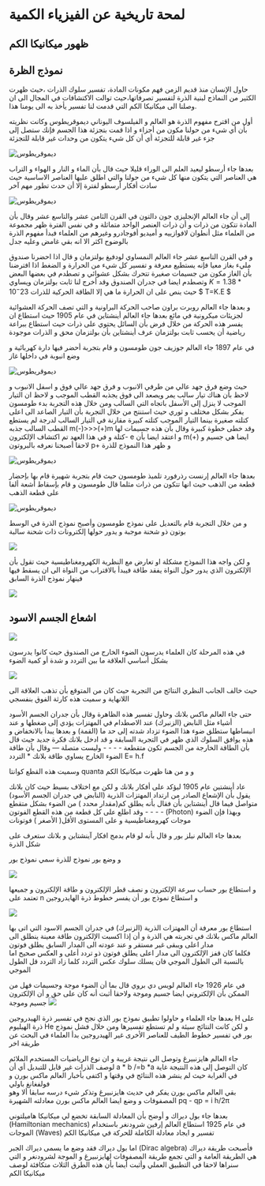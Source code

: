 # لمحة تاريخية عن الفيزياء الكمية
## ظهور ميكانيكا الكم 


## نموذج الظرة 

حاول الإنسان منذ قديم الزمن فهم مكونات  المادة، تفسير سلوك الذرات ،حيث ظهرت الكثير من النماذج لبنية الذرة لتفسير تصرفاتها،حيث توالت الاكتشافات في المجال   الى ان وصلنا الى ميكانيكا الكم التي قدمت لنا تفسير يأخذ به الى يومنا هذا.

أول من اقترح مفهوم الذرة هو العالم و الفيلسوف اليوناني ديموقريطوس وكانت نظريته بأن أي شيء من حولنا مكون من أجزاء و اذا قمت بتجزئة هذا الجسم فإنك ستصل إلى جزء غير قابلة للتجزئة  أي أن كل شيء يتكون من وحدات غير قابلة للتجزئة

![ديموقريطوس](/docfx_project/images/image1.jpg)



بعدها جاء أرسطو ليعيد العلم الى الوراء قليلا حيث قال بأن الماء و النار و الهواء و التراب هي العناصر التي يتكون منها كل شيء من حولنا والتي اطلق عليها العناصر الاساسية حيث سادت أفكار أرسطو لفترة إلا أن حدث تطور مهم آخر

![ديموقريطوس](/docfx_project/images/Aristotle.jpg)



إلى أن جاء العالم الإنجليزي جون دالتون  في القرن الثامن عشر والتاسع عشر وقال بأن المادة تتكون من ذرات و أن ذرات العنصر الواحد متماثلة و في نفس الفترة ظهر مجموعة من العلماء مثل أنطوان لافوازييه و أميديو أفوجادرو وغيرهم من العلماء فبدأ مفهوم الذرة بالوضوح اكثر الا انه بقي غامض وعليه جدل 

و في القرن التاسع عشر جاء العالم النمساوي لودفيغ بولتزمان  و قال اذا احضرنا صندوق مليء بغاز معيا فإنه يستطيع معرفة و تفسير كل شيء من الحرارة و الضغط اذا افترضنا بأن الغاز مكون من جسيمات صغيرة تتحرك بشكل عشوائي و تصطدم في 
بعضها البعض وتصطدم ايضا  في جدران الصندوق وقد أخرج لنا ثابت بولتزمان ويساوي  $K= 1.38*10^-23$
حيث ينص على ان الحرارة ما هي إلا الطاقة الحركية للذرات $ T=K.E  $


و بعدها جاء العالم روبرت براون صاحب الحركة البراونية و التي تصف الحركة العشوائية لجزيئات ميكرونية في مائع بعدها جاء العالم أينشتاين في عام 1905 حيث استطاع ان يفسر هذه الحركة من خلال فرض بأن السائل يحتوي على ذرات  حيث استطاع ببراعة رياضية أن يحسب ثابت بولتزمان عرف أينشتاين بأن بولتزمان محق و الذرات موجودة 

 في عام 1897 جاء العالم جوزيف جون طومسون و قام بتجربة أحضر فيها دارة كهربائية و وضع انبوبة في داخلها غاز

![ديموقريطوس](/docfx_project/images/Boltzmann.jpg)

حيث وضع فرق جهد عالي من طرفي الانبوب و فرق جهد عالي فوق و اسفل الانبوب و لاحظ بأن هناك تيار سالب يمر ويصعد الى فوق يجذبه القطب الموجب و لاحظ ان التيار الموجب لا ينزل إلى الأسفل باتجاه التي السالب ومن خلال هذه التجربة بدء طومسون يفكر بشكل مختلف و ثوري حيث استنتج من خلال التجربة بأن التيار الصاعد الى اعلى كتلته صغيرة بينما التيار الموجب كتلته كبيرة مقارنة في التيار السالب لدرجة لم يستطع القطب السالب جذبه   m(-)>>>(+)m
وقد خطى خطوة كبيرة وقال بأن هذه جسيمات لها كتلة و في هذا العهد تم اكتشاف الإلكترون- e و اعتقد ايضا بأن m(+) ايضا هي جسيم و لاحقا أصبحنا نعرفه بالبروتون p+ و ظهر هذا النموذج للذرة 

![ديموقريطوس](/docfx_project/images/atom1.png)



بعدها جاء العالم إرنست رذرفورد تلميذ طومسون حيث قام بتجربة شهيرة قام بها بإحضار قطعة من الذهب حيث انها تتكون من ذرات مثلما قال طومسون و قام بإسقاط أشعة ألفا على قطعة الذهب

![ديموقريطوس](/docfx_project/images/RutherfordExperiment.png)

و من خلال التجربة قام بالتعديل على نموذج طومسون وأصبح نموذج الذرة في الوسط بوتون ذو شحنة موجبة و يدور حولها إلكترونات ذات شحنة سالبة 

![](/docfx_project/images/Rutherford_atomic.png)

 و لكن واجه هذا النموذج مشكلة او تعارض مع النظرية الكهرومغناطيسية حيث تقول بأن الإلكترون الذي يدور حول النواة يفقد طاقة فيبدأ بالاقتراب من النواة الى ان يسقط فيها فينهار نموذج الذرة السابق 

![](/docfx_project/images/A_problem_or_conflict_with_the_electromagnetic_theory.png)



## اشعاع الجسم الاسود 
![](/docfx_project/images/Black-body-radiation.png)


في هذه المرحلة كان العلماء يدرسون الضوء الخارج من الصندوق حيث كانوا يدرسون بشكل أساسي العلاقة ما بين التردد و شدة أو كمية الضوء  


![](/docfx_project/images/black_body_radiation.jpg)


حيث خالف الجانب النظري النتائج من التجربة حيث كان من المتوقع بأن تذهب العلاقة الى اللانهاية 
 و سميت هذه كارثة الفوق بنفسجي 

حتى جاء العالم ماكس بلانك وحاول تفسير هذه الظاهرة وقال بأن جدران الجسم الأسود أشياء مثل النابض (الزنبرك) عند الاصطدام في المهتزات يؤدي إلى ضغطها و عند انبساطها ستطلق ضوء هذا الضوء تزداد شدته إلى حد ما (القمة) و بعدها يبدأ بالانخفاض و هذه يوافق السلوك الذي ظهر في التجربة السابقة و قد ادخل بلانك فكرة جديد حيث قال بأن الطاقة الخارجة من الجسم تكون متقطعة - - - -   وليست متصلة —
وقال بأن طاقة الضوء الخارج يساوي طاقة بلانك * التردد  E= h.f  

وسميت هذه القطع كوانتا quanta  و و من هنا ظهرت ميكانيكا الكم 



عاد أينشتين عام 1905 ليؤكد على أفكار بلانك و لكن مع اختلاف بسيط حيث كان بلانك يقول بأن الإشعاع الصادر من ارتداد المهتزات الذرية (النابض في جدران الجسم الأسود) متواصل فيما قال أينشتاين بأن فقال بأنه يطلق كم(مقدار محدد ) من الضوء بشكل متقطع - - - - وقد اطلع على كل قطعة من هذه القطع الفوتون (Photon) 
وبهذا فإن الضوء موجات كهرومغناطيسية و على المستوى  الأقل( الأصغر ) فوتونات


بعدها جاء العالم نيلز بور و قال بأنه لو قام بدمج افكار آينشتاين و بلانك ستعرف على شكل الذرة  
 
و وضع بور نموذج للذرة سمي نموذج بور 


![](/docfx_project/images/Bohr%E2%80%99sAtomicModel.png)

و استطاع بور حساب سرعة الإلكترون و نصف قطر الإلكترون و طاقة الإلكترون و جميعها تعتمد على n و استطاع نموذج بور أن يفسر خطوط ذرة الهايدروجين 

![](/docfx_project/images/Bohr%E2%80%99sModelWork.png)

استطاع بور معرفة أن المهتزات الذرية (الزنبرك) في جدران الجسم الاسود التي اتى بها العالم ماكس بلانك في تجربته هي الذرة و أن إذا اكسبت الإلكترون طاقة معينة ينطلق الى مدار اعلى ويبقى غير مستقر و عند عودته الى المدار السابق يطلق فوتون  
فكلما كان قفز الإلكترون الى مدار اعلى يطلق فوتون ذو تردد أعلى و العكس صحيح اما بالنسبة الى الطول الموجي فان يسلك سلوك عكس التردد كلما زاد التردد قل الطول الموجي  


 في عام 1926 جاء العالم لويس دي بروي قال بما أن الضوء موجة وجسيمات فهل من الممكن بأن الإلكتروني ايضا جسيم وموجة 
ولاحقا أثبت أنه  كان على حق و أن الإلكترون جسيم وموجة 
![](/docfx_project/images/wave_length.png)


بعدها جاء  العلماء و حاولوا تطبيق نموذج بور الذي نجح في تفسير ذرة الهيدروجين H على ذرة الهيليوم  He 
و لكن كانت النتائج سيئة و لم تستطع تفسيرها 
ومن خلال فشل نموذج بور في تفسير خطوط الطيف للعناصر الأخرى غير الهيدروجين بدأ العلماء في البحث عن طريقة اخر 

جاء العالم هايزنبيرغ وتوصل الى نتيجة غريبة و ان نوع الرياضيات المستخدم الملائم لوصف الذرات غير قابل للتبديل 
أي أن a * b /=b *a  كان التوصل إلى هذه النتيجة غاية في الغرابة حيث لم ينشر هذه النتائج في وقتها و اكتفى بأخبار العالم ماكس بورن و فولفغانغ باولي  
بقي العالم ماكس بورن يفكر في حديث هايزنبيرغ وتذكر شيء درسه سابقا  ألا وهو المصفوفات و وضع ايضا العالم ماكس بورن معادلته الشهيرة        pq - qp = i h/2π

بعدها جاء بول ديراك و أوضح بأن المعادلة السابقة تخضع لي ميكانيكا هاميلتوني (Hamiltonian mechanics) 
 في عام 1925 استطاع العالم إرفين شرودنغر باستخدام الموجات (Waves) تفسير و ايجاد معادلة الكاملة للحركة في ميكانيكا الكم 
 
اما بول ديراك فقد وضع ما يسمى ديراك الجبر (Dirac algebra) فأصبحت طريقة ديراك هي الطريقة العامة و التي تجمع طريقة المصفوفات لهايزنبيرغ و الموجة لشرودنغر و التي سنراها لاحقا في التطبيق العملي
وأثبت أيضا بأن هذه الطرق الثلاث متكافئة لوصف ميكانيكا الكم     
